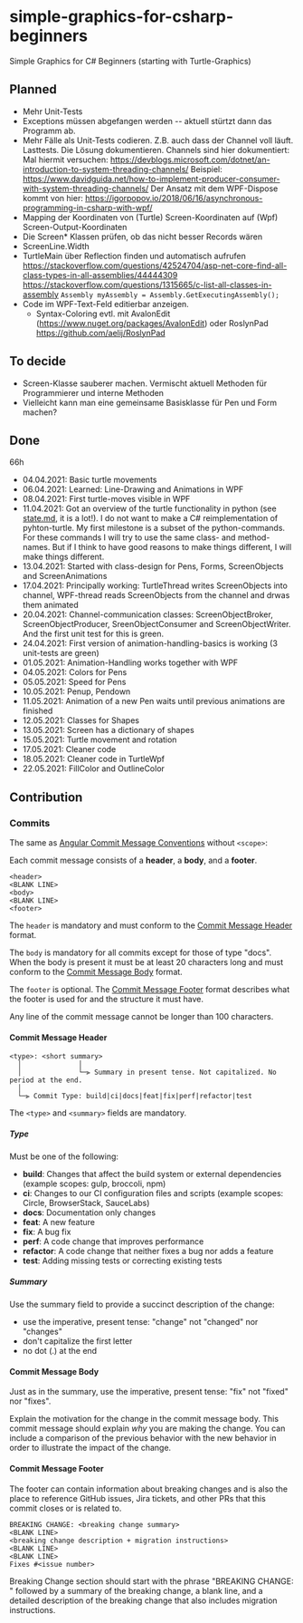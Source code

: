 ﻿# simple-graphics-for-csharp-beginners
Simple Graphics for C# Beginners (starting with Turtle-Graphics)


## Planned


* Mehr Unit-Tests
* Exceptions müssen abgefangen werden -- aktuell stürtzt dann das Programm ab.
* Mehr Fälle als Unit-Tests codieren. Z.B. auch dass der Channel voll läuft. Lasttests.
  Die Lösung dokumentieren. 
  Channels sind hier dokumentiert:
     Mal hiermit versuchen: https://devblogs.microsoft.com/dotnet/an-introduction-to-system-threading-channels/
     Beispiel: https://www.davidguida.net/how-to-implement-producer-consumer-with-system-threading-channels/
  Der Ansatz mit dem WPF-Dispose kommt von hier:
       https://igorpopov.io/2018/06/16/asynchronous-programming-in-csharp-with-wpf/
* Mapping der Koordinaten von (Turtle) Screen-Koordinaten auf (Wpf) Screen-Output-Koordinaten
* Die Screen* Klassen prüfen, ob das nicht besser Records wären
* ScreenLine.Width
* TurtleMain über Reflection finden und automatisch aufrufen
  https://stackoverflow.com/questions/42524704/asp-net-core-find-all-class-types-in-all-assemblies/44444309
  https://stackoverflow.com/questions/1315665/c-list-all-classes-in-assembly
  `Assembly myAssembly = Assembly.GetExecutingAssembly();`
* Code im WPF-Text-Feld editierbar anzeigen.
  * Syntax-Coloring evtl. mit AvalonEdit (https://www.nuget.org/packages/AvalonEdit) oder RoslynPad https://github.com/aelij/RoslynPad

## To decide
* Screen-Klasse sauberer machen. Vermischt aktuell Methoden für Programmierer und interne Methoden
* Vielleicht kann man eine gemeinsame Basisklasse für Pen und Form machen?

## Done

66h 

* 04.04.2021: Basic turtle movements
* 06.04.2021: Learned: Line-Drawing and Animations in WPF
* 08.04.2021: First turtle-moves visible in WPF
* 11.04.2021: Got an overview of the turtle functionality in python 
              (see [state.md](State.md), it is a lot!). 
              I do not want to make a C# reimplementation of pyhton-turtle. My first 
              milestone is a subset of the python-commands. For these commands I will 
              try to use the same class- and method-names. But if I think to have good reasons to
              make things different, I will make things different.
* 13.04.2021: Started with class-design for Pens, Forms, ScreenObjects and ScreenAnimations
* 17.04.2021: Principally working: TurtleThread writes ScreenObjects into channel, WPF-thread reads ScreenObjects from the channel and drwas them animated
* 20.04.2021: Channel-communication classes: ScreenObjectBroker, ScreenObjectProducer, SreenObjectConsumer and ScreenObjectWriter. And the first unit test for this is green.
* 24.04.2021: First version of animation-handling-basics is working (3 unit-tests are green)
* 01.05.2021: Animation-Handling works together with WPF
* 04.05.2021: Colors for Pens
* 05.05.2021: Speed for Pens
* 10.05.2021: Penup, Pendown
* 11.05.2021: Animation of a new Pen waits until previous animations are finished
* 12.05.2021: Classes for Shapes
* 13.05.2021: Screen has a dictionary of shapes
* 15.05.2021: Turtle movement and rotation
* 17.05.2021: Cleaner code
* 18.05.2021: Cleaner code in TurtleWpf
* 22.05.2021: FillColor and OutlineColor

 



## Contribution

### Commits

The same as [Angular Commit Message Conventions](https://github.com/angular/angular/blob/master/CONTRIBUTING.md#-commit-message-format)
without `<scope>`:

Each commit message consists of a **header**, a **body**, and a **footer**.


```
<header>
<BLANK LINE>
<body>
<BLANK LINE>
<footer>
```

The `header` is mandatory and must conform to the [Commit Message Header](#commit-header) format.

The `body` is mandatory for all commits except for those of type "docs".
When the body is present it must be at least 20 characters long and must conform to the [Commit Message Body](#commit-body) format.

The `footer` is optional. The [Commit Message Footer](#commit-footer) format describes what the footer is used for and the structure it must have.

Any line of the commit message cannot be longer than 100 characters.


#### <a name="commit-header"></a>Commit Message Header

```
<type>: <short summary>
  │              │
  │              └─⫸ Summary in present tense. Not capitalized. No period at the end.
  │
  └─⫸ Commit Type: build|ci|docs|feat|fix|perf|refactor|test
```

The `<type>` and `<summary>` fields are mandatory.

##### Type

Must be one of the following:

* **build**: Changes that affect the build system or external dependencies (example scopes: gulp, broccoli, npm)
* **ci**: Changes to our CI configuration files and scripts (example scopes: Circle, BrowserStack, SauceLabs)
* **docs**: Documentation only changes
* **feat**: A new feature
* **fix**: A bug fix
* **perf**: A code change that improves performance
* **refactor**: A code change that neither fixes a bug nor adds a feature
* **test**: Adding missing tests or correcting existing tests

##### Summary

Use the summary field to provide a succinct description of the change:

* use the imperative, present tense: "change" not "changed" nor "changes"
* don't capitalize the first letter
* no dot (.) at the end


#### <a name="commit-body"></a>Commit Message Body

Just as in the summary, use the imperative, present tense: "fix" not "fixed" nor "fixes".

Explain the motivation for the change in the commit message body. This commit message should explain _why_ you are making the change.
You can include a comparison of the previous behavior with the new behavior in order to illustrate the impact of the change.


#### <a name="commit-footer"></a>Commit Message Footer

The footer can contain information about breaking changes and is also the place to reference GitHub issues, Jira tickets, and other PRs that this commit closes or is related to.

```
BREAKING CHANGE: <breaking change summary>
<BLANK LINE>
<breaking change description + migration instructions>
<BLANK LINE>
<BLANK LINE>
Fixes #<issue number>
```

Breaking Change section should start with the phrase "BREAKING CHANGE: " followed by a summary of the breaking change, a blank line, and a detailed description of the breaking change that also includes migration instructions.

